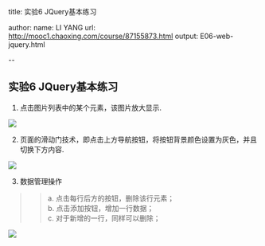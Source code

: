 title: 实验6 JQuery基本练习

author:
  name: LI YANG
  url: http://mooc1.chaoxing.com/course/87155873.html
output: E06-web-jquery.html

--
## 实验6 JQuery基本练习
1. 点击图片列表中的某个元素，该图片放大显示.
<p><img src="img/web/e06-1.png"></p>

2. 页面的滑动门技术，即点击上方导航按钮，将按钮背景颜色设置为灰色，并且切换下方内容.
<p><img src="img/web/e06-2.png"></p>

3. 数据管理操作

> > a. 点击每行后方的按钮，删除该行元素；  
> > b. 点击添加按钮，增加一行数据；  
> > c. 对于新增的一行，同样可以删除；

<p><img src="img/web/e06-3.png"></p>

